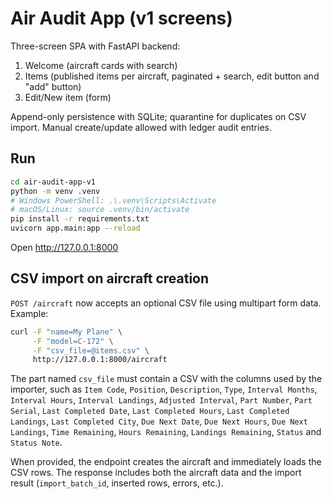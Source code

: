 # Air Audit App (v1 screens)

Three-screen SPA with FastAPI backend:
1) Welcome (aircraft cards with search)
2) Items (published items per aircraft, paginated + search, edit button and "add" button)
3) Edit/New item (form)

Append-only persistence with SQLite; quarantine for duplicates on CSV import. Manual create/update allowed with ledger audit entries.

## Run
```bash
cd air-audit-app-v1
python -m venv .venv
# Windows PowerShell: .\.venv\Scripts\Activate
# macOS/Linux: source .venv/bin/activate
pip install -r requirements.txt
uvicorn app.main:app --reload
```
Open http://127.0.0.1:8000

## CSV import on aircraft creation

`POST /aircraft` now accepts an optional CSV file using multipart form data. Example:

```bash
curl -F "name=My Plane" \
     -F "model=C-172" \
     -F "csv_file=@items.csv" \
     http://127.0.0.1:8000/aircraft
```

The part named `csv_file` must contain a CSV with the columns used by the importer, such as `Item Code`, `Position`, `Description`, `Type`, `Interval Months`, `Interval Hours`, `Interval Landings`, `Adjusted Interval`, `Part Number`, `Part Serial`, `Last Completed Date`, `Last Completed Hours`, `Last Completed Landings`, `Last Completed City`, `Due Next Date`, `Due Next Hours`, `Due Next Landings`, `Time Remaining`, `Hours Remaining`, `Landings Remaining`, `Status` and `Status Note`.

When provided, the endpoint creates the aircraft and immediately loads the CSV rows. The response includes both the aircraft data and the import result (`import_batch_id`, inserted rows, errors, etc.).
